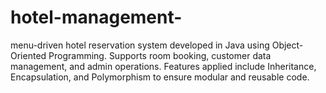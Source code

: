 # hotel-management-
menu-driven hotel reservation system developed in Java using Object-Oriented Programming. Supports room booking, customer data management, and admin operations. Features applied include Inheritance, Encapsulation, and Polymorphism to ensure modular and reusable code.
